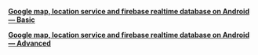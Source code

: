 
[**Google map, location service and firebase realtime database on Android — Basic**](https://kxie0124.medium.com/google-map-location-service-and-firebase-realtime-database-on-android-basic-f03ca9a491e7)

[**Google map, location service and firebase realtime database on Android — Advanced**](https://kxie0124.medium.com/google-map-location-service-and-firebase-realtime-database-on-android-advanced-88877a89e75f)
